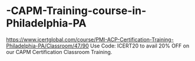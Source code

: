 # -CAPM-Training-course-in-Philadelphia-PA
https://www.icertglobal.com/course/PMI-ACP-Certification-Training-Philadelphia-PA/Classroom/47/90  Use Code: ICERT20 to avail 20% OFF on our CAPM Certification Classroom Training.

